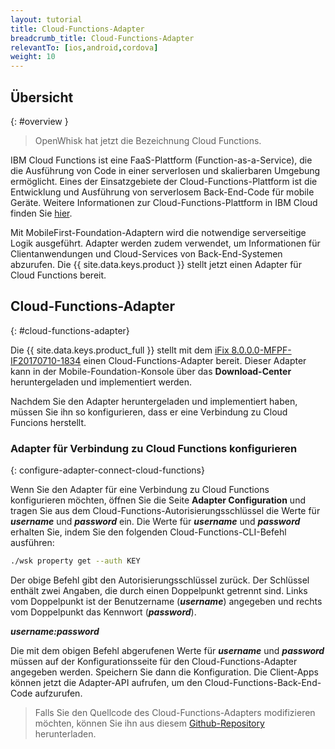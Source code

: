 ```yaml
---
layout: tutorial
title: Cloud-Functions-Adapter
breadcrumb_title: Cloud-Functions-Adapter
relevantTo: [ios,android,cordova]
weight: 10
---
```

<!-- NLS_CHARSET=UTF-8 -->
## Übersicht
{: #overview }

> OpenWhisk hat jetzt die Bezeichnung Cloud Functions.

IBM Cloud Functions ist eine FaaS-Plattform (Function-as-a-Service), die die Ausführung von Code in einer serverlosen und skalierbaren Umgebung ermöglicht. Eines der Einsatzgebiete der Cloud-Functions-Plattform ist die Entwicklung und Ausführung von serverlosem Back-End-Code für mobile Geräte. Weitere Informationen zur Cloud-Functions-Plattform in IBM Cloud finden Sie [hier](https://console.bluemix.net/openwhisk/?env_id=ibm:yp:us-south).

Mit MobileFirst-Foundation-Adaptern wird die notwendige serverseitige Logik ausgeführt. Adapter werden zudem verwendet, um Informationen für Clientanwendungen und Cloud-Services von Back-End-Systemen abzurufen. Die {{ site.data.keys.product }} stellt jetzt einen Adapter für Cloud Functions bereit. 

##  Cloud-Functions-Adapter
{: #cloud-functions-adapter}

Die {{ site.data.keys.product_full }} stellt mit dem [iFix 8.0.0.0-MFPF-IF20170710-1834](https://mobilefirstplatform.ibmcloud.com/blog/2017/07/11/8-0-ifix-release/) einen Cloud-Functions-Adapter bereit. Dieser Adapter kann in der Mobile-Foundation-Konsole über das **Download-Center** heruntergeladen und implementiert werden. 

Nachdem Sie den Adapter heruntergeladen und implementiert haben, müssen Sie ihn so konfigurieren, dass er eine Verbindung zu Cloud Funcions herstellt.

### Adapter für Verbindung zu Cloud Functions konfigurieren
{: configure-adapter-connect-cloud-functions}

Wenn Sie den Adapter für eine Verbindung zu Cloud Functions konfigurieren möchten, öffnen Sie die Seite **Adapter Configuration** und tragen Sie aus dem Cloud-Functions-Autorisierungsschlüssel die Werte für _**username**_ und _**password**_ ein. Die Werte für _**username**_ und _**password**_ erhalten Sie, indem Sie den folgenden Cloud-Functions-CLI-Befehl ausführen: 

```bash
./wsk property get --auth KEY
```

Der obige Befehl gibt den Autorisierungsschlüssel zurück. Der Schlüssel enthält zwei Angaben, die durch einen Doppelpunkt getrennt sind. Links vom Doppelpunkt ist der Benutzername (_**username**_) angegeben und rechts vom Doppelpunkt das Kennwort (_**password**_).

_**username:password**_

Die mit dem obigen Befehl abgerufenen Werte für _**username**_ und _**password**_ müssen auf der Konfigurationsseite für den Cloud-Functions-Adapter angegeben werden. Speichern Sie dann die Konfiguration. Die Client-Apps können jetzt die Adapter-API aufrufen, um den Cloud-Functions-Back-End-Code aufzurufen. 

>Falls Sie den Quellcode des Cloud-Functions-Adapters modifizieren möchten, können Sie ihn aus diesem [Github-Repository](https://github.com/mfpdev/mfp-extension-adapters) herunterladen.
